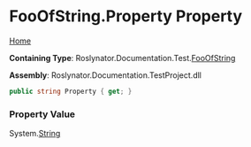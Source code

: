 <a name="_top"></a>

# FooOfString\.Property Property

[Home](../../../../../README.md#_top)

**Containing Type**: Roslynator\.Documentation\.Test\.[FooOfString](../README.md#_top)

**Assembly**: Roslynator\.Documentation\.TestProject\.dll

```csharp
public string Property { get; }
```

### Property Value

System\.[String](https://docs.microsoft.com/en-us/dotnet/api/system.string)

